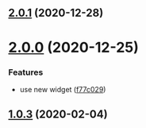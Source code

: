 ## [2.0.1](https://github.com/alex-lit/vue-yandex-share/compare/v2.0.0...v2.0.1) (2020-12-28)

# [2.0.0](https://github.com/alex-lit/vue-yandex-share/compare/v1.0.2...v2.0.0) (2020-12-25)

### Features

- use new widget
  ([f77c029](https://github.com/alex-lit/vue-yandex-share/commit/f77c0299483cda94fa3d64f99d5992ff67803bc6))

<a name="1.0.3"></a>

## [1.0.3](https://github.com/alex-lit/vue-yandex-share/compare/1.0.1...1.0.3) (2020-02-04)
